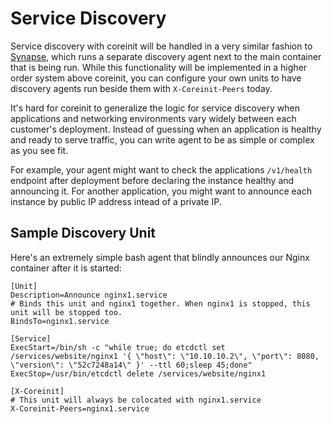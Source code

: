 # Service Discovery

Service discovery with coreinit will be handled in a very similar fashion to [Synapse](https://github.com/airbnb/synapse), which runs a separate discovery agent next to the main container that is being run. While this functionality will be implemented in a higher order system above coreinit, you can configure your own units to have discovery agents run beside them with `X-Coreinit-Peers` today.

It's hard for coreinit to generalize the logic for service discovery when applications and networking environments vary widely between each customer's deployment. Instead of guessing when an application is healthy and ready to serve traffic, you can write agent to be as simple or complex as you see fit.

For example, your agent might want to check the applications `/v1/health` endpoint after deployment before declaring the instance healthy and announcing it. For another application, you might want to announce each instance by public IP address intead of a private IP.

## Sample Discovery Unit

Here's an extremely simple bash agent that blindly announces our Nginx container after it is started:

```
[Unit]
Description=Announce nginx1.service
# Binds this unit and nginx1 together. When nginx1 is stopped, this unit will be stopped too.
BindsTo=nginx1.service

[Service]
ExecStart=/bin/sh -c "while true; do etcdctl set /services/website/nginx1 '{ \"host\": \"10.10.10.2\", \"port\": 8080, \"version\": \"52c7248a14\" }' --ttl 60;sleep 45;done"
ExecStop=/usr/bin/etcdctl delete /services/website/nginx1

[X-Coreinit]
# This unit will always be colocated with nginx1.service
X-Coreinit-Peers=nginx1.service
```
